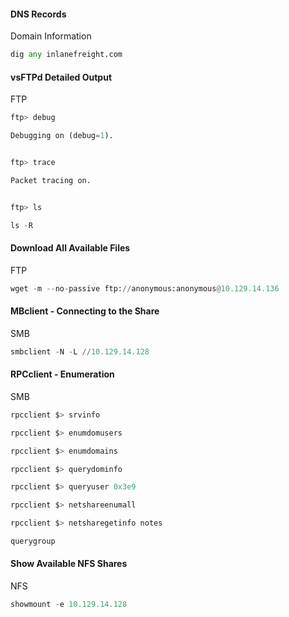 #### DNS Records

Domain Information

```python
dig any inlanefreight.com
```

#### vsFTPd Detailed Output

FTP

```python
ftp> debug

Debugging on (debug=1).


ftp> trace

Packet tracing on.


ftp> ls

ls -R
```

#### Download All Available Files

FTP

```python
wget -m --no-passive ftp://anonymous:anonymous@10.129.14.136
```

#### MBclient - Connecting to the Share

SMB

```python
smbclient -N -L //10.129.14.128
```

#### RPCclient - Enumeration

SMB

```python
rpcclient $> srvinfo

rpcclient $> enumdomusers

rpcclient $> enumdomains

rpcclient $> querydominfo

rpcclient $> queryuser 0x3e9

rpcclient $> netshareenumall

rpcclient $> netsharegetinfo notes

querygroup 
```

#### Show Available NFS Shares

NFS

```python
showmount -e 10.129.14.128
```

